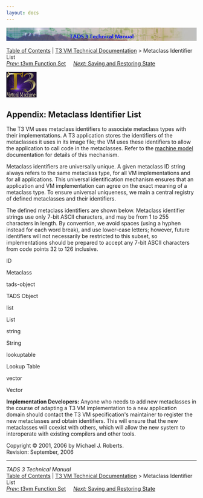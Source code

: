 ```yaml
---
layout: docs
---
```



<img src="../topbar.jpg" data-border="0" />





<a href="../toc.html" class="nav">Table of Contents</a> \|
<a href="../t3spec.html" class="nav">T3 VM Technical Documentation</a> \>
Metaclass Identifier List  
<span class="navnp"><a href="fnset_t3.html" class="nav"><em>Prev:</em> t3vm Function Set</a>
    <a href="save.html" class="nav"><em>Next:</em> Saving and Restoring
State</a>     </span>





![](t3logo.gif)

  
  

## Appendix: Metaclass Identifier List

The T3 VM uses metaclass identifiers to associate metaclass types with
their implementations. A T3 application stores the identifiers of the
metaclasses it uses in its image file; the VM uses these identifiers to
allow the application to call code in the metaclasses. Refer to the
[machine model](model.html#metaclass_id) documentation for details of
this mechanism.

Metaclass identifiers are universally unique. A given metaclass ID
string always refers to the same metaclass type, for all VM
implementations and for all applications. This universal identification
mechanism ensures that an application and VM implementation can agree on
the exact meaning of a metaclass type. To ensure universal uniqueness,
we main a central registry of defined metaclasses and their identifiers.

The defined metaclass identifiers are shown below. Metaclass identifier
strings use only 7-bit ASCII characters, and may be from 1 to 255
characters in length. By convention, we avoid spaces (using a hyphen
instead for each word break), and use lower-case letters; however,
future identifiers will not necessarily be restricted to this subset, so
implementations should be prepared to accept any 7-bit ASCII characters
from code points 32 to 126 inclusive.

ID

Metaclass

tads-object

TADS Object

list

List

string

String

lookuptable

Lookup Table

vector

Vector

**Implementation Developers:** Anyone who needs to add new metaclasses
in the course of adapting a T3 VM implementation to a new application
domain should contact the T3 VM specification's maintainer to register
the new metaclasses and obtain identifiers. This will ensure that the
new metaclasses will coexist with others, which will allow the new
system to interoperate with existing compilers and other tools.



Copyright © 2001, 2006 by Michael J. Roberts.  
Revision: September, 2006





------------------------------------------------------------------------



*TADS 3 Technical Manual*  
<a href="../toc.html" class="nav">Table of Contents</a> \|
<a href="../t3spec.html" class="nav">T3 VM Technical Documentation</a> \>
Metaclass Identifier List  
<span class="navnp"><a href="fnset_t3.html" class="nav"><em>Prev:</em> t3vm Function Set</a>
    <a href="save.html" class="nav"><em>Next:</em> Saving and Restoring
State</a>     </span>


